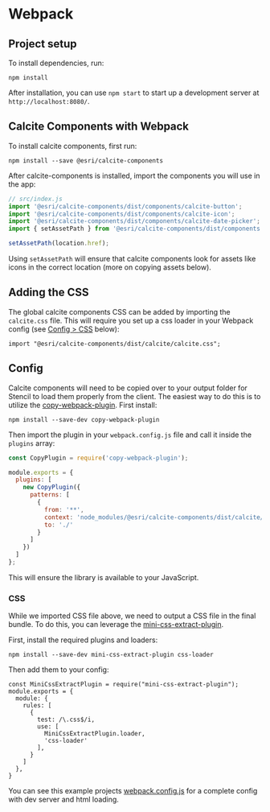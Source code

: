 # Webpack

## Project setup

To install dependencies, run:

```
npm install
```

After installation, you can use `npm start` to start up a development server at `http://localhost:8080/`.

## Calcite Components with Webpack

To install calcite components, first run:

```
npm install --save @esri/calcite-components
```

After calcite-components is installed, import the components you will use in the app:

```js
// src/index.js
import '@esri/calcite-components/dist/components/calcite-button';
import '@esri/calcite-components/dist/components/calcite-icon';
import '@esri/calcite-components/dist/components/calcite-date-picker';
import { setAssetPath } from '@esri/calcite-components/dist/components';

setAssetPath(location.href);
```

Using `setAssetPath` will ensure that calcite components look for assets like icons in the correct location (more on copying assets below).

## Adding the CSS

The global calcite components CSS can be added by importing the `calcite.css` file. This will require you set up a css loader in your Webpack config (see [Config > CSS](#css) below):

```
import "@esri/calcite-components/dist/calcite/calcite.css";
```

## Config

Calcite components will need to be copied over to your output folder for Stencil to load them properly from the client. The easiest way to do this is to utilize the [copy-webpack-plugin](https://webpack.js.org/plugins/copy-webpack-plugin/). First install:

```
npm install --save-dev copy-webpack-plugin
```

Then import the plugin in your `webpack.config.js` file and call it inside the `plugins` array:

```js
const CopyPlugin = require('copy-webpack-plugin');

module.exports = {
  plugins: [
    new CopyPlugin({
      patterns: [
        {
          from: '**',
          context: 'node_modules/@esri/calcite-components/dist/calcite/',
          to: './'
        }
      ]
    })
  ]
};
```

This will ensure the library is available to your JavaScript.

### CSS

While we imported CSS file above, we need to output a CSS file in the final bundle. To do this, you can leverage the [mini-css-extract-plugin](https://webpack.js.org/plugins/mini-css-extract-plugin/).

First, install the required plugins and loaders:

```
npm install --save-dev mini-css-extract-plugin css-loader
```

Then add them to your config:

```
const MiniCssExtractPlugin = require("mini-css-extract-plugin");
module.exports = {
  module: {
    rules: [
      {
        test: /\.css$/i,
        use: [
          MiniCssExtractPlugin.loader,
          'css-loader'
        ],
      }
    ]
  },
}
```

You can see this example projects [webpack.config.js](./webpack.config.js) for a complete config with dev server and html loading.
